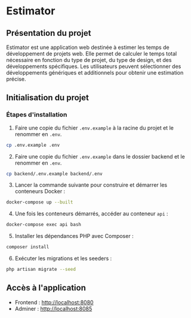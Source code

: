 # Estimator

## Présentation du projet

Estimator est une application web destinée à estimer les temps de développement de projets web. Elle permet de calculer le temps total nécessaire en fonction du type de projet, du type de design, et des développements spécifiques. Les utilisateurs peuvent sélectionner des développements génériques et additionnels pour obtenir une estimation précise.

## Initialisation du projet

### Étapes d'installation

1. Faire une copie du fichier `.env.example` à la racine du projet et le renommer en `.env`.

```sh
cp .env.example .env
```

2. Faire une copie du fichier `.env.example` dans le dossier backend et le renommer en `.env`.

```sh
cp backend/.env.example backend/.env
```

3. Lancer la commande suivante pour construire et démarrer les conteneurs Docker :

```sh
docker-compose up --built
```

4. Une fois les conteneurs démarrés, accéder au conteneur `api` :

```sh
docker-compose exec api bash
```

5. Installer les dépendances PHP avec Composer :

```sh
composer install
```

6. Exécuter les migrations et les seeders :

```sh
php artisan migrate --seed
```

## Accès à l'application

- Frontend : [http://localhost:8080](http://localhost:8080)
- Adminer : [http://localhost:8085](http://localhost:8085)
